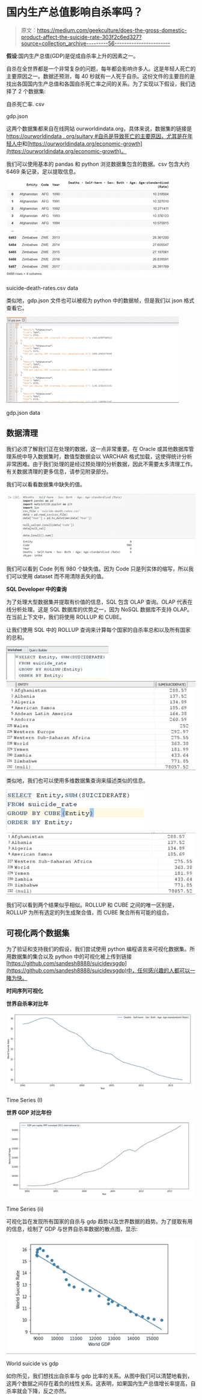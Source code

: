 # 国内生产总值影响自杀率吗？

> 原文：<https://medium.com/geekculture/does-the-gross-domestic-product-affect-the-suicide-rate-303f2c6ed327?source=collection_archive---------56----------------------->

**假设**:国内生产总值(GDP)是促成自杀率上升的因素之一。

自杀在全世界都是一个非常复杂的问题，每年都会影响许多人。这是年轻人死亡的主要原因之一。数据还预测，每 40 秒就有一人死于自杀。这份文件的主要目的是找出各国国内生产总值和各国自杀死亡率之间的关系。为了实现以下假设，我们选择了 2 个数据集:

自杀死亡率. csv

gdp.json

这两个数据集都来自在线网站 ourworldindata.org，具体来说，数据集的链接是[https://ourworldindata . org/suitary #自杀是导致死亡的主要原因，尤其是在年轻人中](https://ourworldindata.org/suicide#suicide-is-a-leading-cause-of-death-especially-in-young-people)和[https://ourworldindata.org/economic-growth](https://ourworldindata.org/economic-growth)。

我们可以使用基本的 pandas 和 python 浏览数据集包含的数据。csv 包含大约 6469 条记录，足以提取信息。

![](img/25212c8914ab52122a88670c89724469.png)

suicide-death-rates.csv data

类似地，gdp.json 文件也可以被视为 python 中的数据帧，但是我们以 json 格式查看它。

![](img/b6b4c61b2e16945377a99806e4734fb1.png)

gdp.json data

## 数据清理

我们必须了解我们正在处理的数据，这一点非常重要。在 Oracle 或其他数据库管理系统中导入数据集时，数值型数据会以 VARCHAR 格式加载，这使得统计分析非常困难。由于我们处理的是经过预处理的分析数据，因此不需要太多清理工作。有关数据清理的更多信息，请参见附录部分。

我们可以看看数据集中缺失的值。

![](img/36b3b2ca40430c4e1484da9a3cfe371f.png)

我们可以看到 Code 列有 980 个缺失值。因为 Code 只是列实体的缩写，所以我们可以使用 dataset 而不用清除丢失的值。

**SQL Developer 中的查询**

为了处理大型数据集并提取有价值的信息，SQL 包含 OLAP 查询。OLAP 代表在线分析处理。这是 SQL 数据库的优势之一，因为 NoSQL 数据库不支持 OLAP。在当前上下文中，我们将使用 ROLLUP 和 CUBE。

让我们使用 SQL 中的 ROLLUP 查询来计算每个国家的自杀率总和以及所有国家的总和。

![](img/effd648eb18794dd5a0d22af17ee9d46.png)![](img/d013ae21c4d779580a02f56d4207615a.png)![](img/f702cba133d89d19f9f07515bb27f942.png)

类似地，我们也可以使用多维数据集查询来描述类似的信息。

![](img/9d38e289e5f84ef432aff0d29239303e.png)![](img/9bf040a64f8e71bda0cef1c4b174b093.png)![](img/7b8e188c89f5f69254227b49bd875aac.png)

我们可以看到两个结果似乎相似。ROLLUP 和 CUBE 之间的唯一区别是，ROLLUP 为所有选定的列生成聚合值，而 CUBE 聚合所有可能的组合。

## 可视化两个数据集

为了验证和支持我们的假设，我们尝试使用 python 编程语言来可视化数据集。所用数据集的集合以及 python 中的可视化被上传到链接[https://github.com/sandesh8888/suicidevsgdp](https://github.com/sandesh8888/suicidevsgdp)中，任何感兴趣的人都可以一睹为快。

**时间序列可视化**

**世界自杀率对比年**

![](img/5ced20eafb5434cd9c17ddec5f6a3b02.png)

Time Series (I)

**世界 GDP 对比年份**

![](img/bdfc3231d0daa47d32a834b302f70083.png)

Time Series (ii)

可视化旨在发现所有国家的自杀与 gdp 趋势以及世界数据的趋势。为了提取有用的信息，绘制了 GDP 与世界自杀率数据的散点图，显示:

![](img/a1cf3ea7a04e73415fa4ede4c520403f.png)

World suicide vs gdp

如你所见，我们想找出自杀率与 gdp 比率的关系。从图中我们可以清楚地看到，这两个数据之间存在着负的线性关系。这表明，如果国内生产总值增长率提高，自杀率就会下降，反之亦然。